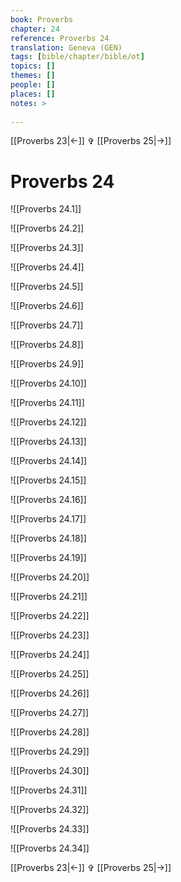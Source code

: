 ```yaml
---
book: Proverbs
chapter: 24
reference: Proverbs 24
translation: Geneva (GEN)
tags: [bible/chapter/bible/ot]
topics: []
themes: []
people: []
places: []
notes: >
  
---
```


[[Proverbs 23|<-]] ✞ [[Proverbs 25|->]]

# Proverbs 24

![[Proverbs 24.1]]

![[Proverbs 24.2]]

![[Proverbs 24.3]]

![[Proverbs 24.4]]

![[Proverbs 24.5]]

![[Proverbs 24.6]]

![[Proverbs 24.7]]

![[Proverbs 24.8]]

![[Proverbs 24.9]]

![[Proverbs 24.10]]

![[Proverbs 24.11]]

![[Proverbs 24.12]]

![[Proverbs 24.13]]

![[Proverbs 24.14]]

![[Proverbs 24.15]]

![[Proverbs 24.16]]

![[Proverbs 24.17]]

![[Proverbs 24.18]]

![[Proverbs 24.19]]

![[Proverbs 24.20]]

![[Proverbs 24.21]]

![[Proverbs 24.22]]

![[Proverbs 24.23]]

![[Proverbs 24.24]]

![[Proverbs 24.25]]

![[Proverbs 24.26]]

![[Proverbs 24.27]]

![[Proverbs 24.28]]

![[Proverbs 24.29]]

![[Proverbs 24.30]]

![[Proverbs 24.31]]

![[Proverbs 24.32]]

![[Proverbs 24.33]]

![[Proverbs 24.34]]

[[Proverbs 23|<-]] ✞ [[Proverbs 25|->]]
